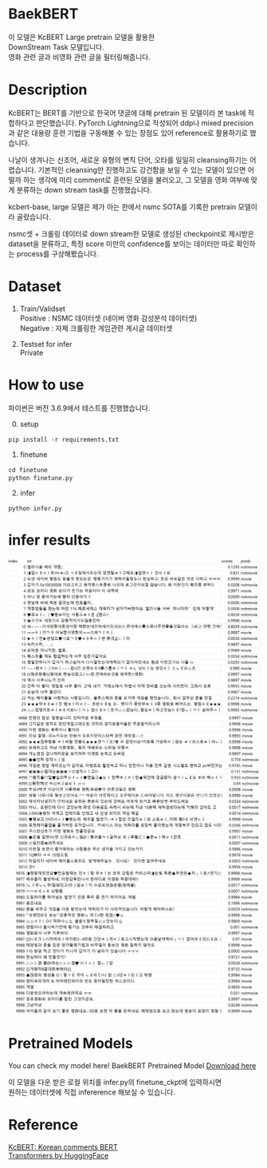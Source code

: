 # BaekBERT
이 모델은 KcBERT Large pretrain 모델을 활용한  
DownStream Task 모델입니다.  
영화 관련 글과 비영화 관련 글을 필터링해줍니다.  

# Description
KcBERT는 BERT를 기반으로 한국어 댓글에 대해 pretrain 된 모델이라 본 task에 적합하다고 판단했습니다.
PyTorch Lightning으로 작성되어 ddp나 mixed precision과 같은 대용량 훈련 기법을 구동해볼 수 있는
장점도 있어 reference로 활용하기로 했습니다.

나날이 생겨나는 신조어, 새로운 유형의 변칙 단어, 오타를 일일히 cleansing하기는 어렵습니다.
기본적인 cleansing만 진행하고도 강건함을 보일 수 있는 모델이 있으면 어떨까 하는 생각에
미리 comment로 훈련된 모델을 불러오고, 그 모델을 영화 여부에 맞게 분류하는 down stream task를 진행했습니다.

kcbert-base, large 모델은 제가 아는 한에서 nsmc SOTA를 기록한 pretrain 모델이라 골랐습니다.

nsmc셋 + 크롤링 데이터로 down stream한 모델로 생성된 checkpoint로 제시받은 dataset을 분류하고,
특정 score 미만의 confidence를 보이는 데이터만 따로 확인하는 process를 구상해봤습니다.

# Dataset
1. Train/Validset  
Positive : NSMC 데이터셋 (네이버 영화 감성분석 데이터셋)  
Negative : 자체 크롤링한 게임관련 게시글 데이터셋  
  
2. Testset for infer  
Private

# How to use
파이썬은 버전 3.6.9에서 테스트를 진행했습니다.

0. setup  
``` shell
pip install -r requirements.txt  
```

1. finetune  
```
cd finetune 
python finetune.py
```

2. infer   
```
python infer.py
```

# infer results
![cap1](./imgs/cap1.jpg)  
![cap2](./imgs/cap2.jpg)  
![cap3](./imgs/cap3.jpg)

# Pretrained Models
You can check my model here!
BaekBERT Pretrained Model [Download here](https://drive.google.com/file/d/1J_wdSEY1W6Q_qDRnFYiohGUbyd2qh_ss/view?usp=sharing)  
  
이 모델을 다운 받은 로컬 위치를 infer.py의 finetune_ckpt에 입력하시면  
원하는 데이터셋에 직접 infererence 해보실 수 있습니다.  

# Reference
[KcBERT: Korean comments BERT](https://github.com/Beomi/KcBERT)  
[Transformers by HuggingFace](https://github.com/huggingface/transformers)
